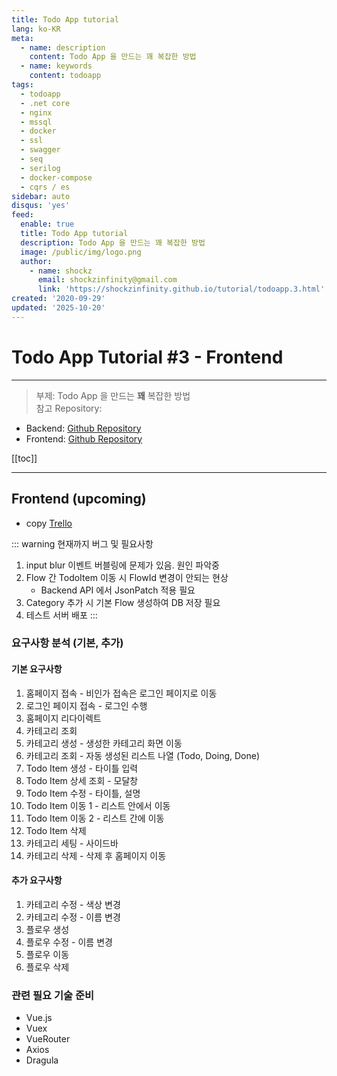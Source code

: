```yaml
---
title: Todo App tutorial
lang: ko-KR
meta:
  - name: description
    content: Todo App 을 만드는 꽤 복잡한 방법
  - name: keywords
    content: todoapp
tags:
  - todoapp
  - .net core
  - nginx
  - mssql
  - docker
  - ssl
  - swagger
  - seq
  - serilog
  - docker-compose
  - cqrs / es
sidebar: auto
disqus: 'yes'
feed:
  enable: true
  title: Todo App tutorial
  description: Todo App 을 만드는 꽤 복잡한 방법
  image: /public/img/logo.png
  author:
    - name: shockz
      email: shockzinfinity@gmail.com
      link: 'https://shockzinfinity.github.io/tutorial/todoapp.3.html'
created: '2020-09-29'
updated: '2025-10-20'
---
```


# Todo App Tutorial #3 - Frontend

<TagLinks />

---

> 부제: Todo App 을 만드는 **꽤** 복잡한 방법  
> 참고 Repository:  
  - Backend: [Github Repository](https://github.com/shockzinfinity/todo-app-complicated)
  - Frontend: [Github Repository](https://github.com/shockzinfinity/todo-app-complicated-trello-copy)

[[toc]]

---

## Frontend (upcoming)

- copy [Trello](https://trello.com)

::: warning
현재까지 버그 및 필요사항
1. input blur 이벤트 버블링에 문제가 있음. 원인 파악중
2. Flow 간 TodoItem 이동 시 FlowId 변경이 안되는 현상
   - Backend API 에서 JsonPatch 적용 필요
3. Category 추가 시 기본 Flow 생성하여 DB 저장 필요
4. 테스트 서버 배포
:::

### 요구사항 분석 (기본, 추가)

#### 기본 요구사항

1. 홈페이지 접속 - 비인가 접속은 로그인 페이지로 이동
2. 로그인 페이지 접속 - 로그인 수행
3. 홈페이지 리다이렉트
4. 카테고리 조회
5. 카테고리 생성 - 생성한 카테고리 화면 이동
6. 카테고리 조회 - 자동 생성된 리스트 나열 (Todo, Doing, Done)
7. Todo Item 생성 - 타이틀 입력
8. Todo Item 상세 조회 - 모달창
9. Todo Item 수정 - 타이틀, 설명
10. Todo Item 이동 1 - 리스트 안에서 이동
11. Todo Item 이동 2 - 리스트 간에 이동
12. Todo Item 삭제
13. 카테고리 세팅 - 사이드바
14. 카테고리 삭제 - 삭제 후 홈페이지 이동

#### 추가 요구사항

1. 카테고리 수정 - 색상 변경
2. 카테고리 수정 - 이름 변경
3. 플로우 생성
4. 플로우 수정 - 이름 변경
5. 플로우 이동
6. 플로우 삭제

### 관련 필요 기술 준비

- Vue.js
- Vuex
- VueRouter
- Axios
- Dragula
